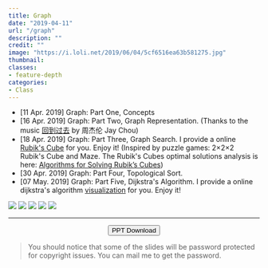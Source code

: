 ```yaml
---
title: Graph
date: "2019-04-11"
url: "/graph"
description: ""
credit: ""
image: "https://i.loli.net/2019/06/04/5cf6516ea63b581275.jpg"
thumbnail: 
classes:
- feature-depth
categories:
- Class
---
```

<!--more-->
- [11 Apr. 2019] Graph: Part One, Concepts  
- [16 Apr. 2019] Graph: Part Two, Graph Representation. (Thanks to the music [回到过去](https://v.youku.com/v_show/id_XNTc5MTgyMDAw.html) by 周杰伦 Jay Chou)
- [18 Apr. 2019] Graph: Part Three, Graph Search. I provide a online [Rubik's Cube](http://seu.wangmengsd.com/cube/) for you. Enjoy it! (Inspired by puzzle games: 2×2×2 Rubik's Cube and Maze. The Rubik's Cubes optimal solutions analysis is here: [Algorithms for Solving Rubik’s Cubes](https://arxiv.org/pdf/1106.5736.pdf))
- [30 Apr. 2019] Graph: Part Four, Topological Sort.
- [07 May. 2019] Graph: Part Five, Dijkstra's Algorithm. I provide a online dijkstra's algorithm [visualization](https://visualgo.net/bn/sorting) for you. Enjoy it!  

![](https://i.loli.net/2019/06/04/5cf6523278c6b42085.jpg)
![](https://i.loli.net/2019/06/04/5cf6535b9357b72092.jpg)
![](https://i.loli.net/2019/06/04/5cf653aa6e29e45820.jpg)
![](https://i.loli.net/2019/06/04/5cf65419e736526081.jpg)
![](https://i.loli.net/2019/06/04/5cf654276c3e265349.jpg)

---
<center><button onclick="window.open('https://www.lanzous.com/b738753')">PPT Download</button></center>



> You should notice that some of the slides will be password protected for copyright issues. You can mail me to get the password.